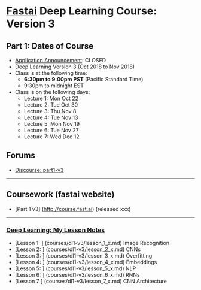 # [Fastai](http://www.fast.ai) Deep Learning Course:  Version 3

## Part 1:  Dates of Course
- [Application Announcement](http://forums.fast.ai/t/fast-ai-live-the-new-version-of-the-international-fellowship/22825):  CLOSED
- Deep Learning Version 3 (Oct 2018 to Nov 2018)
- Class is at the following time:
  - **6:30pm to 9:00pm PST** (Pacific Standard Time)
  - 9:30pm to midnight EST
- Class is on the following days:
  - Lecture 1:  Mon Oct 22
  - Lecture 2:  Tue Oct 30
  - Lecture 3:  Thu Nov 8
  - Lecture 4:  Tue Nov 13
  - Lecture 5:  Mon Nov 19
  - Lecture 6:  Tue Nov 27
  - Lecture 7:  Wed Dec 12

## Forums
* [Discourse: part1-v3](http://forums.fast.ai/c/part1-v3)

---
## Coursework (fastai website)
* [Part 1 v3] (http://course.fast.ai)  (released xxx)

---

### [Deep Learning: My Lesson Notes](courses/dl1-v3/) 
* [Lesson 1: ] (courses/dl1-v3/lesson_1_x.md) Image Recognition
* [Lesson 2: ] (courses/dl1-v3/lesson_2_x.md) CNNs
* [Lesson 3: ] (courses/dl1-v3/lesson_3_x.md) Overfitting
* [Lesson 4: ] (courses/dl1-v3/lesson_4_x.md) Embeddings
* [Lesson 5: ] (courses/dl1-v3/lesson_5_x.md) NLP
* [Lesson 6: ] (courses/dl1-v3/lesson_6_x.md) RNNs
* [Lesson 7  ] (courses/dl1-v3/lesson_7_x.md) CNN Architecture



